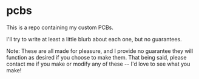 # pcbs

This is a repo containing my custom PCBs.

I'll try to write at least a little blurb about each one, but no guarantees.

Note: These are all made for pleasure, and I provide no guarantee they will function as desired if you choose to make them.
That being said, please contact me if you make or modify any of these -- I'd love to see what you make!
